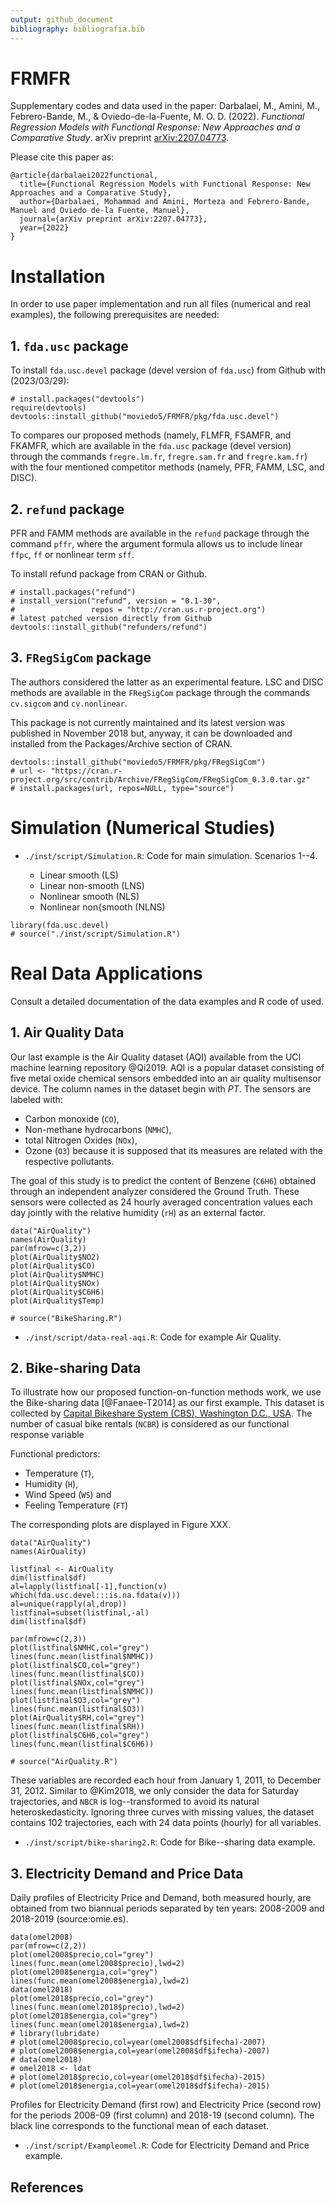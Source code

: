 ```yaml
---
output: github_document
bibliography: bibliografia.bib
---
```


# FRMFR
Supplementary codes and data used in the paper:
Darbalaei, M., Amini, M., Febrero-Bande, M., & Oviedo-de-la-Fuente, M. O. D. (2022). *Functional Regression Models with Functional Response: New Approaches and a Comparative Study*. arXiv preprint [arXiv:2207.04773](https://doi.org/10.48550/arXiv.2207.04773).


Please cite this paper as:

```
@article{darbalaei2022functional,
  title={Functional Regression Models with Functional Response: New Approaches and a Comparative Study},
  author={Darbalaei, Mohammad and Amini, Morteza and Febrero-Bande, Manuel and Oviedo de-la Fuente, Manuel},
  journal={arXiv preprint arXiv:2207.04773},
  year={2022}
}
```

# Installation  
In order to use paper implementation and run all files (numerical and real examples), the following prerequisites are needed:

<!--Necessary packages for running the paper codes.-->


## 1. `fda.usc` package
To install `fda.usc.devel` package (devel version of `fda.usc`) from Github with (2023/03/29):

```{r , eval = FALSE}
# install.packages("devtools")
require(devtools)
devtools::install_github("moviedo5/FRMFR/pkg/fda.usc.devel")
```


<!--
```{r , eval = FALSE}
packageurl <- "https://github.com/moviedo5/FRMFR/blob/main/pkg/fda.usc.devel_2.1.1.tar.gz"
install.packages(packageurl, repos=NULL)
url <- "https://github.com/rubenfcasal/simres/releases/download/v0.1/simres_0.1.3.zip"
install.packages(url, repos = NULL)
```
-->

To compares our proposed methods (namely, FLMFR, FSAMFR, and FKAMFR, which are available in the `fda.usc` package (devel version) through the commands `fregre.lm.fr`, `fregre.sam.fr` and `fregre.kam.fr`) with the four mentioned competitor methods (namely, PFR, FAMM, LSC, and DISC).


## 2. `refund` package

PFR and FAMM methods are available in the `refund` package through the command `pffr`, where the argument formula allows us to include linear `ffpc`, `ff` or nonlinear term `sff`. 

To install refund package from CRAN or Github.

```{r , eval = FALSE}
# install.packages("refund")
# install_version("refund", version = "0.1-30", 
#                 repos = "http://cran.us.r-project.org")
# latest patched version directly from Github
devtools::install_github("refunders/refund") 
```

##  3. `FRegSigCom` package

The authors considered the latter as an experimental feature. LSC and DISC methods are available in the `FRegSigCom` package through the commands `cv.sigcom` and `cv.nonlinear`.  

This package is not currently maintained and its latest version was published in November 2018 but, anyway, it can be downloaded and installed from the Packages/Archive section of CRAN.


```{r , eval = FALSE}
devtools::install_github("moviedo5/FRMFR/pkg/FRegSigCom")
# url <- "https://cran.r-project.org/src/contrib/Archive/FRegSigCom/FRegSigCom_0.3.0.tar.gz"
# install.packages(url, repos=NULL, type="source")
```

<!--The package FRegSigCom, also needed for the previous codes, must be downloaded from the Archive section of CRAN (https://cran.r-project.org/rc/contrib/Archive/FRegSigCom/) and manually installed.-->



# Simulation (Numerical Studies)

<!--Consult a detailed documentation of the code and examples of use in-->

+ `./inst/script/Simulation.R`: Code for main simulation. Scenarios 1--4.

  - Linear smooth (LS)
  - Linear non-smooth (LNS)
  - Nonlinear smooth (NLS)
  - Nonlinear non{smooth (NLNS)
  
  
```{r , eval =T,message=F,warning=F}
library(fda.usc.devel)
# source("./inst/script/Simulation.R")
```


 
# Real Data Applications

Consult a detailed documentation of the data examples and R code of used.

## 1. Air Quality Data
Our last example is the Air Quality dataset (AQI) available from the UCI machine learning repository @Qi2019. AQI is a popular dataset consisting of five metal oxide chemical sensors embedded into an air quality multisensor device. The column names in the dataset begin with *PT*. The sensors are labeled with:

+ Carbon monoxide (`CO`), 
+ Non-methane hydrocarbons (`NMHC`), 
+ total Nitrogen Oxides (`NOx`), 
+ Ozone (`O3`) 
because it is supposed that its measures are related with the respective pollutants. 

The goal of this study is to predict the content of Benzene (`C6H6`) obtained through an independent analyzer considered the Ground Truth. 
These sensors were collected as 24 hourly averaged concentration values each day jointly with the relative humidity (`rH`) as an external factor. 

```{r , eval =T,message=F,warning=F}
data("AirQuality")
names(AirQuality)
par(mfrow=c(3,2))
plot(AirQuality$NO2)
plot(AirQuality$CO)
plot(AirQuality$NMHC)
plot(AirQuality$NOx)
plot(AirQuality$C6H6)
plot(AirQuality$Temp)

# source("BikeSharing.R")
```

+ `./inst/script/data-real-aqi.R`: Code for example Air Quality.


<!--+ AirQualityUCI.xlsx: Air Quality Data.-->
 
## 2. Bike-sharing Data

To illustrate how our proposed function-on-function methods work, we use the Bike-sharing data [@Fanaee-T2014] as our first example. This dataset is collected by [Capital Bikeshare System (CBS), Washington D.C., USA](https://ride.capitalbikeshare.com/system-data).
The number of casual bike rentals (`NCBR`) is considered as our functional response variable


Functional predictors: 
+ Temperature (`T`), 
+ Humidity (`H`), 
+ Wind Speed (`WS`) and
+ Feeling Temperature (`FT`)


The corresponding plots are displayed in Figure XXX. 

```{r , eval = T}
data("AirQuality")
names(AirQuality)

listfinal <- AirQuality
dim(listfinal$df)
al=lapply(listfinal[-1],function(v) which(fda.usc.devel:::is.na.fdata(v)))
al=unique(rapply(al,drop))
listfinal=subset(listfinal,-al)
dim(listfinal$df)

par(mfrow=c(2,3))
plot(listfinal$NMHC,col="grey")
lines(func.mean(listfinal$NMHC))
plot(listfinal$CO,col="grey")
lines(func.mean(listfinal$CO))
plot(listfinal$NOx,col="grey")
lines(func.mean(listfinal$NMHC))
plot(listfinal$O3,col="grey")
lines(func.mean(listfinal$O3))
plot(AirQuality$RH,col="grey")
lines(func.mean(listfinal$RH))
plot(listfinal$C6H6,col="grey")
lines(func.mean(listfinal$C6H6))

# source("AirQuality.R")
```

These variables are recorded each hour from January 1, 2011, to December 31, 2012. Similar to @Kim2018, we only consider the data for Saturday trajectories, and `NBCR` is log--transformed to avoid its natural heteroskedasticity. Ignoring three curves with missing values, the dataset contains 102 trajectories, each with 24 data points (hourly) for all variables. 

+ `./inst/script/bike-sharing2.R`: Code for Bike--sharing data example.


<!--+ bike-sharing2.R: Code for Bike--sharing data example.
+ hour.csv: Bike--sharing data.-
-->

## 3. Electricity Demand and Price Data

Daily profiles of Electricity Price  and Demand, both measured hourly, are obtained from two biannual periods separated by ten years: 2008-2009 and 2018-2019 (source:omie.es). 

```{r , eval = T}
data(omel2008)
par(mfrow=c(2,2))
plot(omel2008$precio,col="grey")
lines(func.mean(omel2008$precio),lwd=2)
plot(omel2008$energia,col="grey")
lines(func.mean(omel2008$energia),lwd=2)
data(omel2018)
plot(omel2018$precio,col="grey")
lines(func.mean(omel2018$precio),lwd=2)
plot(omel2018$energia,col="grey")
lines(func.mean(omel2018$energia),lwd=2)
# library(lubridate)
# plot(omel2008$precio,col=year(omel2008$df$ifecha)-2007)
# plot(omel2008$energia,col=year(omel2008$df$ifecha)-2007)
# data(omel2018)
# omel2018 <- ldat
# plot(omel2018$precio,col=year(omel2018$df$ifecha)-2015)
# plot(omel2018$energia,col=year(omel2018$df$ifecha)-2015)
```

Profiles for Electricity Demand (first row) and Electricity Price (second row) for the periods 2008-09 (first column) and 2018-19 (second column). The black line corresponds to the functional mean of each dataset.

+ `./inst/script/Exampleomel.R`: Code for Electricity Demand and Price example.

<!--
+ Exampleomel.R: Code for Electricity Demand and Price example.

+ omel2008-09.rda: Electricity data for 2008-09 period.

+ omel2018-19.rda: Electricity data for 2018-19 period.

@darbalaei2022functional

-->



## References


<!--Darbalaei, M., Amini, M., Febrero-Bande, M., & Oviedo-de-la-Fuente, M. O. D. (2022). Functional Regression Models with Functional Response: New Approaches and a Comparative Study. arXiv preprint [arXiv:2207.04773](https://doi.org/10.48550/arXiv.2207.04773).

Fanaee-T, H., & Gama, J. (2014). Event labeling combining ensemble detectors and background knowledge. Progress in Artificial Intelligence, 2, 113-127.

Febrero-Bande, M., González-Manteiga, W. & Oviedo de la Fuente, M. Variable selection in functional additive regression models. Comput Stat 34, 469–487 (2019). https://doi.org/10.1007/s00180-018-0844-5

Kim, J. S., Staicu, A. M., Maity, A., Carroll, R. J., & Ruppert, D. (2018). Additive function-on-function regression. Journal of Computational and Graphical Statistics, 27(1), 234-244.

Qi, X., & Luo, R. (2019). Nonlinear function-on-function additive model with multiple predictor curves. Statistica Sinica, 29(2), 719-739.

-->
